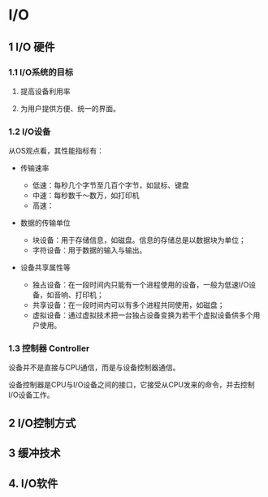 # I/O

## 1 I/O 硬件

### 1.1 I/O系统的目标

1. 提高设备利用率

2. 为用户提供方便、统一的界面。

### 1.2 I/O设备

从OS观点看，其性能指标有：

- 传输速率
  
  - 低速：每秒几个字节至几百个字节，如鼠标、键盘
  - 中速：每秒数千～数万，如打印机
  - 高速：

- 数据的传输单位
  
  - 块设备：用于存储信息，如磁盘。信息的存储总是以数据块为单位；
  - 字符设备：用于数据的输入与输出。

- 设备共享属性等
  
  - 独占设备：在一段时间内只能有一个进程使用的设备，一般为低速I/O设备，如音响、打印机；
  - 共享设备：在一段时间内可以有多个进程共同使用，如磁盘；
  - 虚拟设备：通过虚拟技术把一台独占设备变换为若干个虚拟设备供多个用户使用。

### 1.3 控制器 Controller

设备并不是直接与CPU通信，而是与设备控制器通信。

设备控制器是CPU与I/O设备之间的接口，它接受从CPU发来的命令，并去控制I/O设备工作。

## 2 I/O控制方式

## 3 缓冲技术

## 4. I/O软件
